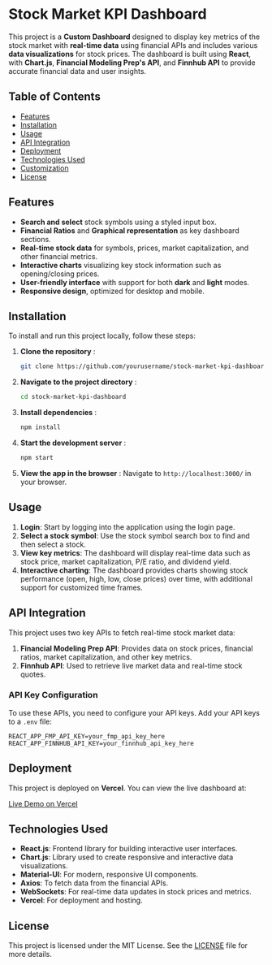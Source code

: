 # Stock Market KPI Dashboard

This project is a **Custom Dashboard** designed to display key metrics of the stock market with **real-time data** using financial APIs and includes various **data visualizations** for stock prices. The dashboard is built using **React**, with **Chart.js**, **Financial Modeling Prep's API**, and **Finnhub API** to provide accurate financial data and user insights.

## Table of Contents

- [Features](#features)
- [Installation](#installation)
- [Usage](#usage)
- [API Integration](#api-integration)
- [Deployment](#deployment)
- [Technologies Used](#technologies-used)
- [Customization](#customization)
- [License](#license)

## Features

- **Search and select** stock symbols using a styled input box.
- **Financial Ratios** and **Graphical representation** as key dashboard sections.
- **Real-time stock data** for symbols, prices, market capitalization, and other financial metrics.
- **Interactive charts** visualizing key stock information such as opening/closing prices.
- **User-friendly interface** with support for both **dark** and **light** modes.
- **Responsive design**, optimized for desktop and mobile.

## Installation

To install and run this project locally, follow these steps:

1. **Clone the repository** :
   ```bash
   git clone https://github.com/yourusername/stock-market-kpi-dashboard.git
   ```
2. **Navigate to the project directory** :
   ```bash
   cd stock-market-kpi-dashboard
   ```
3. **Install dependencies** :
   ```bash
   npm install
   ```
4. **Start the development server** :
   ```bash
   npm start
   ```
5. **View the app in the browser** :
   Navigate to `http://localhost:3000/` in your browser.

## Usage

1. **Login**: Start by logging into the application using the login page.
2. **Select a stock symbol**: Use the stock symbol search box to find and then select a stock.
3. **View key metrics**: The dashboard will display real-time data such as stock price, market capitalization, P/E ratio, and dividend yield.
4. **Interactive charting**: The dashboard provides charts showing stock performance (open, high, low, close prices) over time, with additional support for customized time frames.

## API Integration

This project uses two key APIs to fetch real-time stock market data:

1. **Financial Modeling Prep API**: Provides data on stock prices, financial ratios, market capitalization, and other key metrics.
2. **Finnhub API**: Used to retrieve live market data and real-time stock quotes.

### API Key Configuration

To use these APIs, you need to configure your API keys. Add your API keys to a `.env` file:

```env
REACT_APP_FMP_API_KEY=your_fmp_api_key_here
REACT_APP_FINNHUB_API_KEY=your_finnhub_api_key_here
```

## Deployment

This project is deployed on **Vercel**. You can view the live dashboard at:

[Live Demo on Vercel](https://financial-data-dashboard.vercel.app/)

## Technologies Used

- **React.js**: Frontend library for building interactive user interfaces.
- **Chart.js**: Library used to create responsive and interactive data visualizations.
- **Material-UI**: For modern, responsive UI components.
- **Axios**: To fetch data from the financial APIs.
- **WebSockets**: For real-time data updates in stock prices and metrics.
- **Vercel**: For deployment and hosting.

## License

This project is licensed under the MIT License. See the [LICENSE](LICENSE) file for more details.